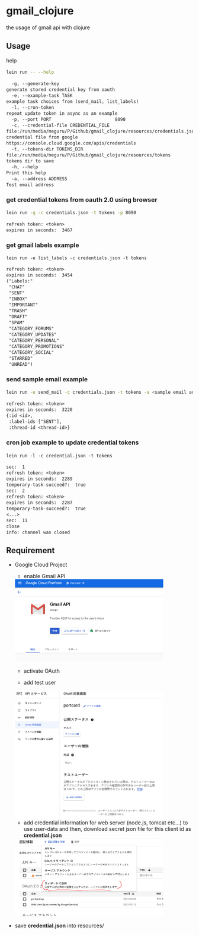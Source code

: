 # gmail_clojure

the usage of gmail api with clojure

## Usage

help

```sh
lein run -- --help
```

```text
  -g, --generate-key                                                                                               generate stored credential key from oauth
  -e, --example-task TASK                                                                                          example task choices from (send_mail, list_labels)
  -l, --cron-token                                                                                                 repeat update token in async as an example
  -p, --port PORT                        8090
  -c, --credential-file CREDENTIAL_FILE  file:/run/media/meguru/P/Github/gmail_clojure/resources/credentials.json  credential file from google https://console.cloud.google.com/apis/credentials
  -t, --tokens-dir TOKENS_DIR            file:/run/media/meguru/P/Github/gmail_clojure/resources/tokens            tokens dir to save
  -h, --help                                                                                                       Print this help
  -a, --address ADDRESS                                                                                            Test email address
```
### get credential tokens from oauth 2.0 using browser

```sh
lein run -g -c credentials.json -t tokens -p 8090
```

```text
refresh token: <token>
expires in seconds:  3467
```

### get gmail labels example

```shell
lein run -e list_labels -c credentials.json -t tokens
```

```text
refresh token: <token>
expires in seconds:  3454
("Labels:"
 "CHAT"
 "SENT"
 "INBOX"
 "IMPORTANT"
 "TRASH"
 "DRAFT"
 "SPAM"
 "CATEGORY_FORUMS"
 "CATEGORY_UPDATES"
 "CATEGORY_PERSONAL"
 "CATEGORY_PROMOTIONS"
 "CATEGORY_SOCIAL"
 "STARRED"
 "UNREAD")
```

### send sample email example

```sh
lein run -e send_mail -c credentials.json -t tokens -a <sample email address>
```

```text
refresh token: <token>
expires in seconds:  3220
{:id <id>,
 :label-ids ["SENT"],
 :thread-id <thread-id>}
```

### cron job example to update credential tokens

```shell
lein run -l -c credential.json -t tokens
```

```text
sec:  1
refresh token: <token>
expires in seconds:  2289
temporary-task-succeed?:  true
sec:  2
refresh token: <token>
expires in seconds:  2287
temporary-task-succeed?:  true
<...>
sec:  11
close
info: channel was closed
```

## Requirement

- Google Cloud Project

  - enable Gmail API

  <img src="https://github.com/MokkeMeguru/gmail-clojure/blob/main/doc/gmail-api.png" width="400">

  - activate OAuth

  - add test user

  <img src="https://github.com/MokkeMeguru/gmail-clojure/blob/main/doc/oauth.png" width="400">

  - add credential information for web server (node.js, tomcat etc...) to use user-data
    and then, download secret json file for this client id as **credential.json**

  <img src="https://github.com/MokkeMeguru/gmail-clojure/blob/main/doc/wizerd.png" width="400">

- save **credential.json** into resources/

